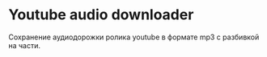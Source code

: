 # Youtube audio downloader

Сохранение аудиодорожки ролика youtube в формате mp3 с разбивкой на части.
